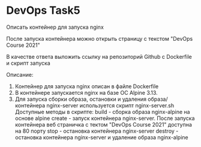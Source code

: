 # DevOps Task5
Описать контейнер для запуска nginx

После запуска контейнера можно открыть страницу с текстом "DevOps Course 2021"

В качестве ответа выложить ссылку на репозиторий Github с Dockerfile и скрипт запуска

Описание:
1. Контейнер для запуска nginx описан  в файле Dockerfile
2. В контейнере запускается nginx на базе ОС Alpine 3.13.
3. Для запуска сборки образа, остановки и удаления образа/контейнера nginx-server используется скрипт nginx-server.sh
Доступные методы в скрипте:
build - сборка образа nginx-alpine на основе alpine
create - запуск контейнера nginx-server. После запуска контейнера веб страничка с тектом "DevOps Course 2021"  доступна на 80 порту
stop - остановка контейнера nginx-server
destroy - остановка контейнера nginx-server и удаление образа nginx-alpine
